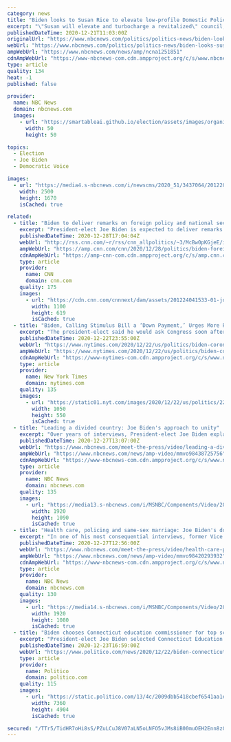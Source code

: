 ```yaml
---
category: news
title: "Biden looks to Susan Rice to elevate low-profile Domestic Policy Council"
excerpt: "\"Susan will elevate and turbocharge a revitalized\" council, Joe Biden said when he nominated the former national security adviser."
publishedDateTime: 2020-12-21T11:03:00Z
originalUrl: "https://www.nbcnews.com/politics/politics-news/biden-looks-susan-rice-elevate-low-profile-domestic-policy-council-n1251851"
webUrl: "https://www.nbcnews.com/politics/politics-news/biden-looks-susan-rice-elevate-low-profile-domestic-policy-council-n1251851"
ampWebUrl: "https://www.nbcnews.com/news/amp/ncna1251851"
cdnAmpWebUrl: "https://www-nbcnews-com.cdn.ampproject.org/c/s/www.nbcnews.com/news/amp/ncna1251851"
type: article
quality: 134
heat: -1
published: false

provider:
  name: NBC News
  domain: nbcnews.com
  images:
    - url: "https://smartableai.github.io/election/assets/images/organizations/nbcnews.com-50x50.jpg"
      width: 50
      height: 50

topics:
  - Election
  - Joe Biden
  - Democratic Voice

images:
  - url: "https://media4.s-nbcnews.com/i/newscms/2020_51/3437064/201220-susan-rice-jm-1136_d7e184dab91c148e4afe840a6b58ea05.jpg"
    width: 2500
    height: 1670
    isCached: true

related:
  - title: "Biden to deliver remarks on foreign policy and national security Monday"
    excerpt: "President-elect Joe Biden is expected to deliver remarks on Monday afternoon after receiving a briefing from members of his national security and foreign policy agency review teams.\n    \n"
    publishedDateTime: 2020-12-28T17:04:04Z
    webUrl: "http://rss.cnn.com/~r/rss/cnn_allpolitics/~3/McBw0pKGjeE/index.html"
    ampWebUrl: "https://amp.cnn.com/cnn/2020/12/28/politics/biden-foreign-policy-national-security-remarks/index.html"
    cdnAmpWebUrl: "https://amp-cnn-com.cdn.ampproject.org/c/s/amp.cnn.com/cnn/2020/12/28/politics/biden-foreign-policy-national-security-remarks/index.html"
    type: article
    provider:
      name: CNN
      domain: cnn.com
    quality: 175
    images:
      - url: "https://cdn.cnn.com/cnnnext/dam/assets/201224041533-01-joe-biden-1223-super-tease.jpg"
        width: 1100
        height: 619
        isCached: true
  - title: "Biden, Calling Stimulus Bill a ‘Down Payment,’ Urges More Relief"
    excerpt: "The president-elect said he would ask Congress soon after his inauguration to pass an additional coronavirus aid package with more money for firefighters, police officers and nurses."
    publishedDateTime: 2020-12-22T23:55:00Z
    webUrl: "https://www.nytimes.com/2020/12/22/us/politics/biden-coronavirus-stimulus-bill.html"
    ampWebUrl: "https://www.nytimes.com/2020/12/22/us/politics/biden-coronavirus-stimulus-bill.amp.html"
    cdnAmpWebUrl: "https://www-nytimes-com.cdn.ampproject.org/c/s/www.nytimes.com/2020/12/22/us/politics/biden-coronavirus-stimulus-bill.amp.html"
    type: article
    provider:
      name: New York Times
      domain: nytimes.com
    quality: 135
    images:
      - url: "https://static01.nyt.com/images/2020/12/22/us/politics/22dc-biden/22dc-biden-facebookJumbo.jpg"
        width: 1050
        height: 550
        isCached: true
  - title: "Leading a divided country: Joe Biden's approach to unity"
    excerpt: "Over years of interviews, President-elect Joe Biden explains his views on how to work with Republicans and Democrats during a time of divided government."
    publishedDateTime: 2020-12-27T13:07:00Z
    webUrl: "https://www.nbcnews.com/meet-the-press/video/leading-a-divided-country-joe-biden-s-approach-to-unity-98438725756"
    ampWebUrl: "https://www.nbcnews.com/news/amp-video/mmvo98438725756"
    cdnAmpWebUrl: "https://www-nbcnews-com.cdn.ampproject.org/c/s/www.nbcnews.com/news/amp-video/mmvo98438725756"
    type: article
    provider:
      name: NBC News
      domain: nbcnews.com
    quality: 135
    images:
      - url: "https://media13.s-nbcnews.com/i/MSNBC/Components/Video/202012/mtp_full_bidenkindofprez_2012270.jpg"
        width: 1920
        height: 1090
        isCached: true
  - title: "Health care, policing and same-sex marriage: Joe Biden's domestic policy answers"
    excerpt: "In one of his most consequential interviews, former Vice President Joe Biden told Meet the Press that his views on marriage come down to \"who do you love.\""
    publishedDateTime: 2020-12-27T12:56:00Z
    webUrl: "https://www.nbcnews.com/meet-the-press/video/health-care-policing-and-same-sex-marriage-joe-biden-s-domestic-policy-answers-98420293932"
    ampWebUrl: "https://www.nbcnews.com/news/amp-video/mmvo98420293932"
    cdnAmpWebUrl: "https://www-nbcnews-com.cdn.ampproject.org/c/s/www.nbcnews.com/news/amp-video/mmvo98420293932"
    type: article
    provider:
      name: NBC News
      domain: nbcnews.com
    quality: 130
    images:
      - url: "https://media14.s-nbcnews.com/i/MSNBC/Components/Video/202012/mtp_full_bidendomestic_20122700__738195.jpg"
        width: 1920
        height: 1080
        isCached: true
  - title: "Biden chooses Connecticut education commissioner for top schools post"
    excerpt: "President-elect Joe Biden selected Connecticut Education Commissioner Miguel Cardona to be his Education secretary on Tuesday, adding another Latino to his roster of Cabinet appointees and choosing a leader who has pressed schools to remain open for in-person classes during the pandemic."
    publishedDateTime: 2020-12-23T16:59:00Z
    webUrl: "https://www.politico.com/news/2020/12/22/biden-connecticut-schools-chief-education-secretary-449808"
    type: article
    provider:
      name: Politico
      domain: politico.com
    quality: 115
    images:
      - url: "https://static.politico.com/13/4c/2009dbb5418cbef6541aa1e3066d/dsc-8614-copy.JPG"
        width: 7360
        height: 4904
        isCached: true

secured: "/TTr5/TidHR7oHi8sS/PZuLCuJ8V07aLN5oLNFO5vJMs8iB00muOEH2Enn8z0nFC+KeCK0dUfNcUPch5VC0vSlnLbKwog0KfYGws87aT/+FTol+pyXnHcymQoOA1q/xmNfRCZSTzLC5N6hawfX+W2T+SSClf8dlElFxUdsz+FaymPCPX/SxPFHF8hmGnYP6+VNKSZXiz27EMTG9bqk2jvDNLhXHur0XpEJffAMxBLtA2Vjq3DRNsjFOfRs/SqFWh7b6JD2DdceC6pJbUaa5sCp64SGZRJmAOjmVVJLdru8H75cNm9uWVy7cEb1lRkNpINNHTOHsoHiZliyTD004/L1tUWe7FXwiG/TohqTD49xc=;PXKPf/uew5uNsMCI1oCQLA=="
---
```


